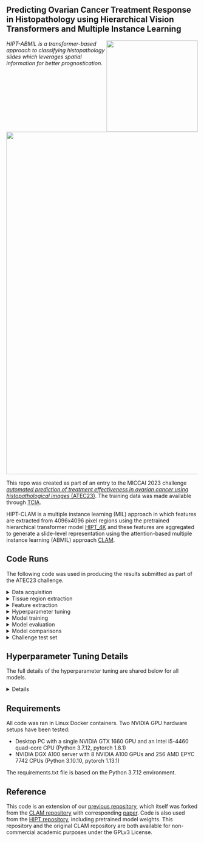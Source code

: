 ## Predicting Ovarian Cancer Treatment Response in Histopathology using Hierarchical Vision Transformers and Multiple Instance Learning 
<img src="CISTIB logo.png" align="right" width="240"/>

*HIPT-ABMIL is a transformer-based approach to classifying histopathology slides which leverages spatial information for better prognostication.* 

<img src="HIPT-AMBIL-ModelDiagram-Background-min.png" align="centre" width="900"/>

This repo was created as part of an entry to the MICCAI 2023 challenge [*automated prediction of treatment effectiveness in ovarian cancer using histopathological images* (ATEC23)](https://github.com/cwwang1979/MICCAI_ATEC23challenge). The training data was made available through [TCIA](https://wiki.cancerimagingarchive.net/pages/viewpage.action?pageId=83593077).

HIPT-CLAM is a multiple instance learning (MIL) approach in which features are extracted from 4096x4096 pixel regions using the pretrained hierarchical transformer model [HIPT_4K](https://github.com/mahmoodlab/HIPT) and these features are aggregated to generate a slide-level representation using the attention-based multiple instance learning (ABMIL) approach [CLAM](https://github.com/mahmoodlab/CLAM). 


## Code Runs
The following code was used in producing the results submitted as part of the ATEC23 challenge.

<details>
<summary>
Data acquisition
</summary>
Before running any code, we downloaded the training data from TCIA, and turned the single-level svs files into multi-level (pyramidal) svs files using libvips. Some level of compression was necessary here to reduce file sizes, though we found compression Q90 indistinguishable from uncompressed images. Single-slide example:
  
``` shell
vips tiffsave "I:\treatment_data\2-1613704B.svs" "I:\treatment_data\pyramid_jpeg90compress\2-1613704B.svs" --compression jpeg --Q 90 --tile --pyramid
```
</details>

<details>
<summary>
Tissue region extraction
</summary>
We segmented tissue using Otsu thresholding and extracted non-overlapping 4096x4096 tissue regions:
  
``` shell
python create_patches_fp.py --source "../mount_i/treatment_data/pyramid_jpeg90compress" --save_dir "../mount_outputs/extracted_mag20x_patch4096_fp_updated" --patch_size 4096 --step_size 4096 --seg --patch --stitch --sthresh 15 --mthresh 5 --use_otsu --closing 100
``` 
</details>

<details>
<summary>
Feature extraction
</summary>
We extracted [1,192] features from each 4096x4096 region using HIPT_4K:
  
``` shell
python extract_features_fp.py --use_transforms 'HIPT' --model_type 'HIPT_4K' --data_h5_dir "../mount_outputs/extracted_mag20x_Q90_patch4096_fp_updated" --data_slide_dir "../mount_i/treatment_data/pyramid_jpeg90compress" --csv_path "dataset_csv/set_treatment.csv" --feat_dir "../mount_outputs/features/treatment_Q90_hipt4096_features_normalised_updatedsegmentation" --batch_size 1 --slide_ext .svs 
```
</details>

<details>
<summary>
Hyperparameter tuning
</summary>
Grid tuning was performed using RayTune with hyperparameter options defined within main.py. This example is from tuning fold 0 of the 5-fold cross-validation using HIPT-ABMIL: 
  
``` shell
python main.py --tuning --hardware DGX --tuning_output_file /mnt/results/tuning_results/main_treatment_Q90_betterseg_patience30mineverloss_3reps_noaugs_DGX_moreoptions_fold0.csv --num_tuning_experiments 3 --data_slide_dir "/mnt/data/ATEC_jpeg90compress" --min_epochs 0 --early_stopping --split_dir "treatment_5fold_100" --k 1 --results_dir /mnt/results --exp_code treatment_HIPTnormalised_Q90_betterseg_patience30mineverloss_3reps_noaugs_tuning_moreoptions_fold0 --subtyping --weighted_sample --bag_loss ce --task treatment --max_epochs 200 --model_type clam_sb --no_inst_cluster --log_data --csv_path 'dataset_csv/set_treatment.csv' --data_root_dir "/mnt/data" --features_folder treatment_Q90_hipt4096_features_normalised_updatedsegmentation
```
</details>

<details>
<summary>
Model training
</summary>
The best model from the 5-fold cross-validation experiment (as judged by averaged validation set cross-entropy loss across three repeats and five folds) was trained:
  
``` shell
python main.py --hardware DGX --max_patches_per_slide 15 --data_slide_dir "/mnt/data/ATEC_jpeg90compress" --min_epochs 0 --early_stopping --drop_out 0.0 --lr 0.0005 --reg 0.0001 --model_size hipt_smaller --split_dir "treatment_5fold_100" --k 5 --results_dir /mnt/results --exp_code treatment_HIPTnormalised_Q90_betterseg_15patches_drop0lr0005reg0001_modelhiptsmaller_ABMILsb_ce_20x_5fold_noaugs_bestfromsecondbigtuning --subtyping --weighted_sample --bag_loss ce --task treatment --max_epochs 1000 --model_type clam_sb --no_inst_cluster --csv_path 'dataset_csv/set_treatment.csv' --data_root_dir "/mnt/data" --features_folder treatment_Q90_hipt4096_features_normalised_updatedsegmentation
```
</details>

<details>
<summary>
Model evaluation
</summary>
The model was evaluated on the test sets of the five-fold cross validation with 100,000 iterations of bootstrapping:
  
``` shell
python eval.py --drop_out 0.0 --model_size hipt_smaller --models_exp_code treatment_HIPTnormalised_Q90_betterseg_15patches_drop0lr0005reg0001_modelhiptsmaller_ABMILsb_ce_20x_5fold_noaugs_bestfromsecondbigtuning_s1 --save_exp_code treatment_HIPTnormalised_Q90_betterseg_15patches_drop0lr0005reg0001_modelhiptsmaller_ABMILsb_ce_20x_5fold_noaugs_bestfromsecondbigtuning_bootstrapping --task treatment --model_type clam_sb --results_dir /mnt/results --data_root_dir "/mnt/data" --k 5 --features_folder "treatment_Q90_hipt4096_features_normalised_updatedsegmentation" --csv_path 'dataset_csv/set_treatment.csv' 
python bootstrapping.py --num_classes 2 --model_names  treatment_HIPTnormalised_Q90_betterseg_15patches_drop0lr0005reg0001_modelhiptsmaller_ABMILsb_ce_20x_5fold_noaugs_bestfromsecondbigtuning_bootstrapping --bootstraps 100000 --run_repeats 1 --folds 5
```

The cross-validation results for this optimal HIPT-ABMIL model were as follows:

``` shell
 Confusion Matrix:
 [[ 76  49]
 [ 29 128]]

 average ce loss:  0.4858174402095372 (not bootstrapped)
 AUC mean:  [0.8206680412411297]  AUC std:  [0.02530094639907452]
 F1 mean:  [0.7659177381223935]  F1 std:  [0.02579712919409385]
 accuracy mean:  [0.7234604255319149]  accuracy std:  [0.02667653193254119]
 balanced accuracy mean:  [0.7117468943178861]  balanced accuracy std:  [0.026864606981070703]
```
</details>

<details>
<summary>
Model comparisons
</summary>

For the model tuning, only one example run is given per model, though many were needed (one run per fold per tuning run). 
  
HIPT-CLAM - Same patches and features as HIPT-ABMIL, then:
``` shell
python main.py --model_size hipt_small --tuning --hardware DGX --tuning_output_file /mnt/results/tuning_results/main_treatment_Q90_betterseg_patience30mineverloss_3reps_noaugs_DGX_moreoptionsCLAMsbpart1_fold0.csv --num_tuning_experiments 3 --data_slide_dir "/mnt/data/ATEC_jpeg90compress" --min_epochs 0 --early_stopping --split_dir "treatment_5fold_100" --k 1 --results_dir /mnt/results --exp_code treatment_HIPTnormalised_Q90_betterseg_patience30mineverloss_3reps_noaugs_tuning_moreoptionsCLAMsbpart1_fold0 --subtyping --weighted_sample --bag_loss ce --task treatment --max_epochs 200 --model_type clam_sb --csv_path 'dataset_csv/set_treatment.csv' --data_root_dir "/mnt/data" --features_folder treatment_Q90_hipt4096_features_normalised_updatedsegmentation
python main.py --hardware DGX --max_patches_per_slide 25 --data_slide_dir "/mnt/data/ATEC_jpeg90compress" --min_epochs 0 --early_stopping --drop_out 0.25 --lr 0.001 --reg 0.001 --model_size hipt_smaller --B 6 --split_dir "treatment_5fold_100" --k 5 --results_dir /mnt/results --exp_code treatment_HIPTnormalised_Q90_betterseg_25patches_drop25lr001reg001_modelhiptsmaller_CLAMsb_B6_ce_20x_5fold_noaugs_bestfromfirstbigtuningpart1 --subtyping --weighted_sample --bag_loss ce --task treatment --max_epochs 1000 --model_type clam_sb --csv_path 'dataset_csv/set_treatment.csv' --data_root_dir "/mnt/data" --features_folder treatment_Q90_hipt4096_features_normalised_updatedsegmentation
python eval.py --drop_out 0.25 --model_size hipt_smaller --models_exp_code treatment_HIPTnormalised_Q90_betterseg_25patches_drop25lr001reg001_modelhiptsmaller_CLAMsb_B6_ce_20x_5fold_noaugs_bestfromfirstbigtuningpart1_s1 --save_exp_code treatment_HIPTnormalised_Q90_betterseg_25patches_drop25lr001reg001_modelhiptsmaller_CLAMsb_B6_ce_20x_5fold_noaugs_bestfromfirstbigtuningpart1_bootstrapping --task treatment --model_type clam_sb --results_dir /mnt/results --data_root_dir "/mnt/data" --k 5 --features_folder "treatment_Q90_hipt4096_features_normalised_updatedsegmentation" --csv_path 'dataset_csv/set_treatment.csv'
python bootstrapping.py --num_classes 2 --model_names  treatment_HIPTnormalised_Q90_betterseg_25patches_drop25lr001reg001_modelhiptsmaller_CLAMsb_B6_ce_20x_5fold_noaugs_bestfromfirstbigtuningpart1_bootstrapping --bootstraps 100000 --run_repeats 1 --folds 5
```

ResNet-ABMIL:
``` shell
python create_patches_fp.py --source "../mount_i/treatment_data/pyramid_jpeg90compress" --save_dir "../mount_outputs/extracted_mag20x_Q90_patch256_fp_updated" --patch_size 256 --step_size 256 --seg --patch --stitch --sthresh 15 --mthresh 5 --use_otsu --closing 100
python extract_features_fp.py --data_h5_dir "/mnt/data/extracted_mag20x_Q90_patch256_fp_updated" --data_slide_dir "/mnt/data/ATEC_jpeg90compress" --csv_path "dataset_csv/set_treatment.csv" --feat_dir "/mnt/results/treatment_Q90_ResNet50_features_updatedsegmentation" --batch_size 32 --slide_ext .svs
python main.py --tuning --hardware DGX --tuning_output_file /mnt/results/tuning_results/main_treatment_Q90_ABMIL_resnet50_betterseg_patience30mineverloss_3reps_noaugs_DGX_moreoptions_fold0.csv --num_tuning_experiments 3 --data_slide_dir "/mnt/data/ATEC_jpeg90compress" --min_epochs 0 --early_stopping --split_dir "treatment_5fold_100" --k 1 --results_dir /mnt/results --exp_code treatment_ABMIL_resnet50_Q90_betterseg_patience30mineverloss_3reps_tuning_moreoptions_fold0 --subtyping --weighted_sample --bag_loss ce --task treatment --max_epochs 200 --model_type clam_sb --no_inst_cluster --csv_path 'dataset_csv/set_treatment.csv' --data_root_dir "/mnt/results" --features_folder treatment_Q90_ResNet50_features_updatedsegmentation
python main.py --hardware DGX --max_patches_per_slide 6000 --data_slide_dir "/mnt/data/ATEC_jpeg90compress" --min_epochs 0 --early_stopping --drop_out 0.35 --lr 0.001 --reg 0.0001 --model_size tinier --split_dir "treatment_5fold_100" --k 5 --results_dir /mnt/results --exp_code treatment_resnetABMIL_Q90_betterseg_6000patches_drop35lr001reg0001_modeltinier_ABMILsb_ce_20x_5fold_noaugs_bestfromsecondtuning --subtyping --weighted_sample --bag_loss ce --task treatment --max_epochs 1000 --model_type clam_sb --no_inst_cluster --csv_path 'dataset_csv/set_treatment.csv' --data_root_dir "/mnt/data" --features_folder treatment_Q90_ResNet50_features_updatedsegmentation
python eval.py --drop_out 0.5 --model_size tinier --models_exp_code treatment_resnetABMIL_Q90_betterseg_6000patches_drop35lr001reg0001_modeltinier_ABMILsb_ce_20x_5fold_noaugs_bestfromsecondtuning_s1 --save_exp_code treatment_resnetABMIL_Q90_betterseg_6000patches_drop35lr001reg0001_modeltinier_ABMILsb_ce_20x_5fold_noaugs_bestfromsecondtuning_bootstrapping --task treatment --model_type clam_sb --results_dir /mnt/results --data_root_dir "/mnt/data" --k 5 --features_folder "treatment_Q90_ResNet50_features_updatedsegmentation" --csv_path 'dataset_csv/set_treatment.csv' 
python bootstrapping.py --num_classes 2 --model_names  treatment_resnetABMIL_Q90_betterseg_6000patches_drop35lr001reg0001_modeltinier_ABMILsb_ce_20x_5fold_noaugs_bestfromsecondtuning_bootstrapping --bootstraps 100000 --run_repeats 1 --folds 5
```

HistoResNet-ABMIL - Same patches as ResNet-ABMIL, then:
``` shell
python extract_features_fp.py --data_h5_dir "/mnt/data/extracted_mag20x_Q90_patch256_fp_updated" --data_slide_dir "/mnt/data/ATEC_jpeg90compress" --csv_path "dataset_csv/set_treatment.csv" --feat_dir "/mnt/results/treatment_Q90_histotrained_ResNet18_features_updatedsegmentation/"  --pretraining_dataset "Histo" --model_type resnet18 --use_transforms "HIPT" --batch_size 32 --slide_ext .svs
python main.py --model_size tiny_resnet18 --tuning --hardware DGX --tuning_output_file /mnt/results/tuning_results/main_treatment_Q90_HistoABMIL_resnet18_betterseg_patience30mineverloss_3reps_noaugs_DGX_thirdtuning_fold0.csv --num_tuning_experiments 3 --data_slide_dir "/mnt/data/ATEC_jpeg90compress" --min_epochs 0 --early_stopping --split_dir "treatment_5fold_100" --k 1 --results_dir /mnt/results --exp_code treatment_HistoABMIL_resnet18_Q90_betterseg_patience30mineverloss_3reps_thirdtuning_moreoptions_fold0 --subtyping --weighted_sample --bag_loss ce --task treatment --max_epochs 200 --model_type clam_sb --no_inst_cluster --csv_path 'dataset_csv/set_treatment.csv' --data_root_dir "/mnt/results" --features_folder treatment_Q90_histotrained_ResNet18_features_updatedsegmentation
python main.py --hardware DGX --max_patches_per_slide 3000 --data_slide_dir "/mnt/data/ATEC_jpeg90compress" --min_epochs 0 --early_stopping --drop_out 0.1 --lr 0.005 --reg 0.001 --model_size small_resnet18 --split_dir "treatment_5fold_100" --k 5 --results_dir /mnt/results --exp_code treatment_historesnet18ABMIL_Q90_betterseg_3000patches_drop1lr005reg001_modelsmallresnet18_ABMILsb_ce_20x_5fold_noaugs_bestfromthirdtuning --subtyping --weighted_sample --bag_loss ce --task treatment --max_epochs 1000 --model_type clam_sb --no_inst_cluster --csv_path 'dataset_csv/set_treatment.csv' --data_root_dir "/mnt/results" --features_folder treatment_Q90_histotrained_ResNet18_features_updatedsegmentation
python eval.py --drop_out 0.1 --model_size small_resnet18 --models_exp_code treatment_historesnet18ABMIL_Q90_betterseg_3000patches_drop1lr005reg001_modelsmallresnet18_ABMILsb_ce_20x_5fold_noaugs_bestfromthirdtuning_s1 --save_exp_code treatment_historesnet18ABMIL_Q90_betterseg_3000patches_drop1lr005reg001_modelsmallresnet18_ABMILsb_ce_20x_5fold_noaugs_bestfromthirdtuning_bootstrapping --task treatment --model_type clam_sb --results_dir /mnt/results --data_root_dir "/mnt/results" --k 5 --features_folder "treatment_Q90_histotrained_ResNet18_features_updatedsegmentation" --csv_path 'dataset_csv/set_treatment.csv' 
python bootstrapping.py --num_classes 2 --model_names  treatment_historesnet18ABMIL_Q90_betterseg_3000patches_drop1lr005reg001_modelsmallresnet18_ABMILsb_ce_20x_5fold_noaugs_bestfromthirdtuning_bootstrapping --bootstraps 100000 --run_repeats 1 --folds 5
```

</details>
  
<details>
<summary>
Challenge test set
</summary>

First, the test set images were pre-processed into pyramid svs files through the same approach as used for the training set images (though these originated as .bmp files rather than .svs files), for example:

``` shell
vips tiffsave "I:\treatment_data\2023MICCAI_testing_set\0.BMP" "I:\treatment_data\testpyramid_jpeg90compress\0.svs" --compression jpeg --Q 90 --tile --pyramid
```

Patches were selected (one per slide due to the size of these images) and features extracted:
``` shell
python create_patches_fp.py --source "../mount_i/treatment_data/testpyramid_jpeg90compress" --save_dir "../mount_outputs/extracted_mag20x_patch4096_fp_testset_updated_Q90" --patch_size 4096 --step_size 4096 --seg --patch --stitch --pad_slide --sthresh 15 --mthresh 5 --use_otsu --closing 200 --atfilter 8
python extract_features_fp.py --use_transforms 'HIPT' --model_type 'HIPT_4K' --data_h5_dir "../mount_outputs/extracted_mag20x_patch4096_fp_testset_updated_Q90" --data_slide_dir "../mount_i/treatment_data/testpyramid_jpeg90compress" --csv_path "dataset_csv/set_treatment_test.csv" --feat_dir "../mount_outputs/features/treatment_hipt4096_features_normalised_test_updated_Q90patches" --batch_size 1 --slide_ext .svs
```

The hyperparameters of the best-performing model on internal data was applied to create an ensemble of four models:
``` shell
python main.py --hardware DGX --max_patches_per_slide 15 --data_slide_dir "../mount_i/treatment_data/pyramid_jpeg90compress" --min_epochs 0 --early_stopping --drop_out 0.0 --lr 0.0005 --reg 0.0001 --model_size hipt_smaller --split_dir "treatment_submission_folds" --k 4 --results_dir results --exp_code treatment_HIPTnormalised_Q90_betterseg_15patches_drop0lr0005reg0001_modelhiptsmaller_ABMILsb_ce_20x_5fold_noaugs_4fold_7525test --subtyping --weighted_sample --bag_loss ce --task treatment --max_epochs 1000 --model_type clam_sb --no_inst_cluster --csv_path 'dataset_csv/set_treatment_plus_test.csv' --data_root_dir "../mount_outputs/features/" --features_folder treatment_Q90_hipt4096_features_normalised_updatedsegmentation
```

Finally, predictions were made on the TMA challenge test set, with the median of these predictions submitted for the challenge:
``` shell
python eval.py --drop_out 0.0 --model_size hipt_smaller --models_exp_code treatment_HIPTnormalised_Q90_betterseg_15patches_drop0lr0005reg0001_modelhiptsmaller_ABMILsb_ce_20x_5fold_noaugs_4fold_7525test_s1 --save_exp_code treatment_HIPTnormalised_Q90_betterseg_15patches_drop0lr0005reg0001_modelhiptsmaller_ABMILsb_ce_20x_5fold_noaugs_4fold_7525test_Q90patchestest_bootstrapping --task treatment --model_type clam_sb --results_dir results --data_root_dir "../mount_outputs/features/" --k 4 --features_folder "treatment_Q90_hipt4096_features_normalised_updatedsegmentation" --csv_path 'dataset_csv/set_treatment_plus_test.csv'
```
</details>


## Hyperparameter Tuning Details
The full details of the hyperparameter tuning are shared below for all models.

<details>
<summary>
Details
</summary>

Five hyperparameters were tuned for all models:
- Learning rate - Sets the rate of change of model parameters trained using the Adam optimiser
- Dropout - Sets the proportion of model weights to drop in each training iteration
- Regularisation - Sets the level of weight decay in the Adam optimiser
- Attention Layer Size - Sets the dimension of the attention layer, with the subsequent hidden layer size set to half of this in HIPT-based models and a quarter in ResNet-based models (due to the greater size of the feature space)
- Patches per Slide - Set the number of patches randomly selected from each slide per training epoch

One extra hyperparameter was tuned for the HIPT-CLAM models:
- B - Sets the number of regions which are clustered in feature space during model training

All models were tuned using multiple stages of grid searches. Each configuration was repeated three times and the performance averaged to account for random variations. 
The best performance (based on the cross-entropy loss of the validation sets in 5-fold cross-validation) from earlier tuning runs were used to select hyperparamter options in later runs. 
Due to resource constraints and the larger size of the ResNet-based models compared to the HIPT-based models, fewer configurations could be evaluated per run of ResNet models. This led to ResNet models being tuned in three runs rather than two. 

**HIPT-ABMIL** (best loss - 0.339033):
|    Hyperparameter    |        First Run       |     Second Run     | Final Selection |
|:--------------------:|:----------------------:|:------------------:|:---------------:|
|     Learning Rate    |    1e-2, 1e-3, 1e-4    |  5e-3, 1e-3, 5e-4  |       5e-4      |
|        Dropout       |     0.25, 0.5, 0.75    | 0.0, 0.2, 0.4, 0.6 |       0.0       |
|    Regularisation    | 1e-1, 1e-2, 1e-3, 1e-4 |  1e-3, 1e-4, 1e-5  |       1e-4      |
| Attention Layer Size |       64, 32, 16       |      32, 16, 8     |        16       |
|   Patches per Slide  |     25, 50, 75, 100    |   15, 25, 35, 45   |        15       |

**HIPT-CLAM** (best loss - 0.334781):
|    Hyperparameter    |        First Run       |     Second Run     | Final Selection |
|:--------------------:|:----------------------:|:------------------:|:---------------:|
|     Learning Rate    |    1e-2, 1e-3, 1e-4    |  5e-3, 1e-3, 5e-4  |       1e-3      |
|        Dropout       |     0.25, 0.5, 0.75    | 0.0, 0.2, 0.4, 0.6 |       0.25      |
|    Regularisation    | 1e-1, 1e-2, 1e-3, 1e-4 |  1e-3, 1e-4, 1e-5  |       1e-3      |
| Attention Layer Size |       64, 32, 16       |        16, 8       |        16       |
|   Patches per Slide  |     25, 50, 75, 100    |   15, 25, 35, 45   |        25       |
|           B          |         4, 6, 8        |      6, 8, 10      |        6        |

**ResNet-ABMIL** (best loss - 0.544718):
|    Hyperparameter    |     First Run    |    Second Run    |     Third Run     | Final Selection |
|:--------------------:|:----------------:|:----------------:|:-----------------:|:---------------:|
|     Learning Rate    | 1e-3, 1e-4, 1e-5 | 5e-3, 1e-3, 5e-4 |     1e-3, 5e-4    |       1e-3      |
|        Dropout       |  0.25, 0.5, 0.75 | 0.15, 0.35, 0.55 |   0.3, 0.4, 0.5   |       0.35      |
|    Regularisation    | 1e-2, 1e-3, 1e-4 | 1e-3, 1e-4, 1e-5 |     1e-4, 1e-5    |       1e-4      |
| Attention Layer Size |   512, 256, 64   |   512, 256, 64   |  256, 128, 64, 32 |        64       |
|   Patches per Slide  | 2500, 5000, 7500 | 6000, 5000, 4000 | 10000, 8000, 6000 |       6000      |

**HistoResNet-ABMIL** (best loss - 0.523930):
|    Hyperparameter    |     First Run    |    Second Run    |        Third Run       | Final Selection |
|:--------------------:|:----------------:|:----------------:|:----------------------:|:---------------:|
|     Learning Rate    | 1e-3, 1e-4, 1e-5 | 5e-3, 1e-3, 5e-4 |       1e-2, 5e-3       |       5e-3      |
|        Dropout       |  0.25, 0.5, 0.75 | 0.15, 0.35, 0.55 |   0.1, 0.3, 0.5, 0.7   |       0.1       |
|    Regularisation    | 1e-2, 1e-3, 1e-4 | 1e-3, 1e-4, 1e-5 |          1e-3          |       1e-3      |
| Attention Layer Size |    128, 64, 32   |    128, 64, 32   |        256, 128        |       256       |
|   Patches per Slide  | 2500, 5000, 7500 | 2000, 4000, 6000 | 1000, 3000, 5000, 7000 |       3000      |

</details>

## Requirements
All code was ran in Linux Docker containers. Two NVIDIA GPU hardware setups have been tested:
- Desktop PC with a single NVIDIA GTX 1660 GPU and an Intel i5-4460 quad-core CPU (Python 3.7.12, pytorch 1.8.1)
- NVIDIA DGX A100 server with 8 NVIDIA A100 GPUs and 256 AMD EPYC 7742 CPUs (Python 3.10.10, pytorch 1.13.1)
  
The requirements.txt file is based on the Python 3.7.12 environment.

## Reference
This code is an extension of our [previous repository](https://github.com/scjjb/DRAS-MIL), which itself was forked from the [CLAM repository](https://github.com/mahmoodlab/CLAM) with corresponding [paper](https://www.nature.com/articles/s41551-020-00682-w). Code is also used from the [HIPT repository](https://github.com/mahmoodlab/HIPT), including pretrained model weights. This repository and the original CLAM repository are both available for non-commercial academic purposes under the GPLv3 License.
